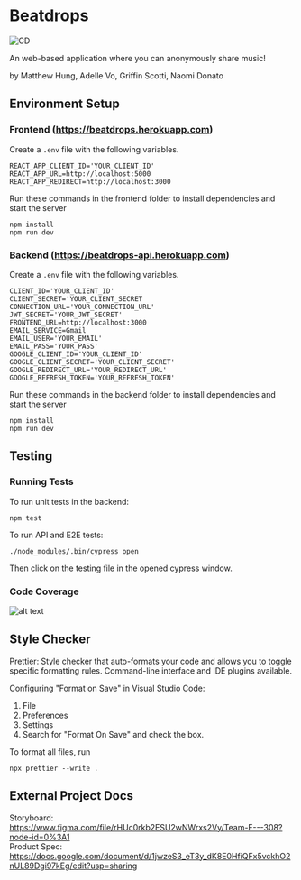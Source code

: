 # Beatdrops
![CD](https://github.com/matthewhung09/beatdrops/actions/workflows/node.js.yml/badge.svg)

An web-based application where you can anonymously share music!

by Matthew Hung, Adelle Vo, Griffin Scotti, Naomi Donato

## Environment Setup

### Frontend (https://beatdrops.herokuapp.com)

Create a `.env` file with the following variables.
```
REACT_APP_CLIENT_ID='YOUR_CLIENT_ID'
REACT_APP_URL=http://localhost:5000
REACT_APP_REDIRECT=http://localhost:3000
```
Run these commands in the frontend folder to install dependencies and start the server
```
npm install
npm run dev
```

### Backend (https://beatdrops-api.herokuapp.com)

Create a `.env` file with the following variables.
```
CLIENT_ID='YOUR_CLIENT_ID'
CLIENT_SECRET='YOUR_CLIENT_SECRET
CONNECTION_URL='YOUR_CONNECTION_URL'
JWT_SECRET='YOUR_JWT_SECRET'
FRONTEND_URL=http://localhost:3000
EMAIL_SERVICE=Gmail
EMAIL_USER='YOUR_EMAIL'
EMAIL_PASS='YOUR_PASS'
GOOGLE_CLIENT_ID='YOUR_CLIENT_ID'
GOOGLE_CLIENT_SECRET='YOUR_CLIENT_SECRET'
GOOGLE_REDIRECT_URL='YOUR_REDIRECT_URL'
GOOGLE_REFRESH_TOKEN='YOUR_REFRESH_TOKEN'
```
Run these commands in the backend folder to install dependencies and start the server
```
npm install
npm run dev
```

## Testing
### Running Tests
To run unit tests in the backend:
```
npm test
```
To run API and E2E tests:
```
./node_modules/.bin/cypress open
```
Then click on the testing file in the opened cypress window.
### Code Coverage

![alt text](https://github.com/matthewhung09/beatdrops/blob/main/images/coverage_report.PNG)

## Style Checker

Prettier: Style checker that auto-formats your code and allows you to toggle specific formatting rules. Command-line interface and IDE plugins available.

Configuring "Format on Save" in Visual Studio Code:

1. File
2. Preferences
3. Settings
4. Search for "Format On Save" and check the box.

To format all files, run

`npx prettier --write . `

## External Project Docs

Storyboard: https://www.figma.com/file/rHUc0rkb2ESU2wNWrxs2Vy/Team-F---308?node-id=0%3A1 \
Product Spec: https://docs.google.com/document/d/1jwzeS3_eT3y_dK8E0HfiQFx5vckhO2nUL89Dgi97kEg/edit?usp=sharing
